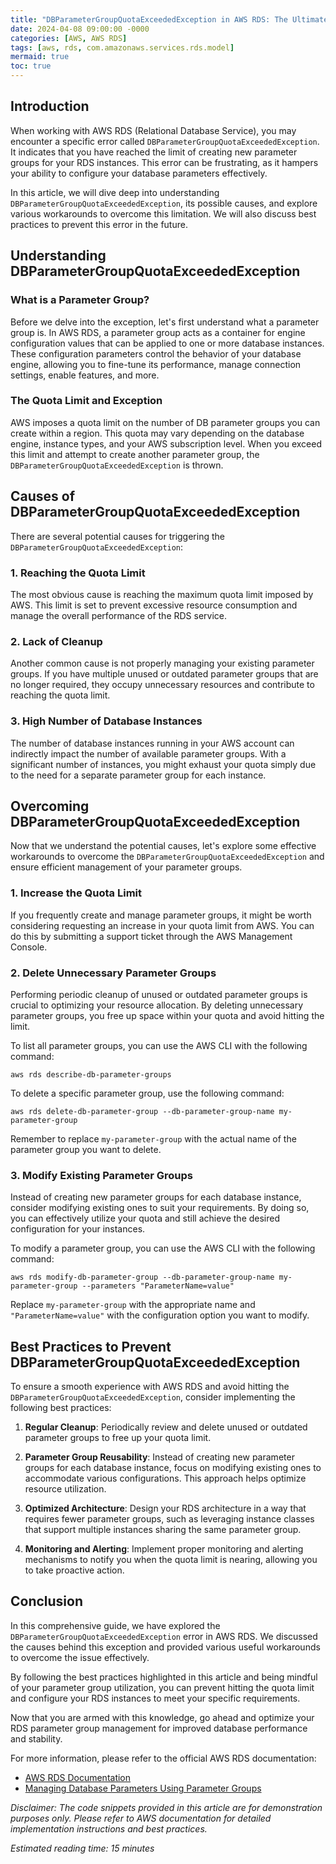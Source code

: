 ```yaml
---
title: "DBParameterGroupQuotaExceededException in AWS RDS: The Ultimate Guide"
date: 2024-04-08 09:00:00 -0000
categories: [AWS, AWS RDS]
tags: [aws, rds, com.amazonaws.services.rds.model]
mermaid: true
toc: true
---
```



## Introduction

When working with AWS RDS (Relational Database Service), you may encounter a specific error called `DBParameterGroupQuotaExceededException`. It indicates that you have reached the limit of creating new parameter groups for your RDS instances. This error can be frustrating, as it hampers your ability to configure your database parameters effectively.

In this article, we will dive deep into understanding `DBParameterGroupQuotaExceededException`, its possible causes, and explore various workarounds to overcome this limitation. We will also discuss best practices to prevent this error in the future.

## Understanding DBParameterGroupQuotaExceededException

### What is a Parameter Group?

Before we delve into the exception, let's first understand what a parameter group is. In AWS RDS, a parameter group acts as a container for engine configuration values that can be applied to one or more database instances. These configuration parameters control the behavior of your database engine, allowing you to fine-tune its performance, manage connection settings, enable features, and more.

### The Quota Limit and Exception

AWS imposes a quota limit on the number of DB parameter groups you can create within a region. This quota may vary depending on the database engine, instance types, and your AWS subscription level. When you exceed this limit and attempt to create another parameter group, the `DBParameterGroupQuotaExceededException` is thrown.

## Causes of DBParameterGroupQuotaExceededException

There are several potential causes for triggering the `DBParameterGroupQuotaExceededException`:

### 1. Reaching the Quota Limit

The most obvious cause is reaching the maximum quota limit imposed by AWS. This limit is set to prevent excessive resource consumption and manage the overall performance of the RDS service.

### 2. Lack of Cleanup

Another common cause is not properly managing your existing parameter groups. If you have multiple unused or outdated parameter groups that are no longer required, they occupy unnecessary resources and contribute to reaching the quota limit.

### 3. High Number of Database Instances

The number of database instances running in your AWS account can indirectly impact the number of available parameter groups. With a significant number of instances, you might exhaust your quota simply due to the need for a separate parameter group for each instance.

## Overcoming DBParameterGroupQuotaExceededException

Now that we understand the potential causes, let's explore some effective workarounds to overcome the `DBParameterGroupQuotaExceededException` and ensure efficient management of your parameter groups.

### 1. Increase the Quota Limit

If you frequently create and manage parameter groups, it might be worth considering requesting an increase in your quota limit from AWS. You can do this by submitting a support ticket through the AWS Management Console.

### 2. Delete Unnecessary Parameter Groups

Performing periodic cleanup of unused or outdated parameter groups is crucial to optimizing your resource allocation. By deleting unnecessary parameter groups, you free up space within your quota and avoid hitting the limit.

To list all parameter groups, you can use the AWS CLI with the following command:

```shell
aws rds describe-db-parameter-groups
```

To delete a specific parameter group, use the following command:

```shell
aws rds delete-db-parameter-group --db-parameter-group-name my-parameter-group
```

Remember to replace `my-parameter-group` with the actual name of the parameter group you want to delete.

### 3. Modify Existing Parameter Groups

Instead of creating new parameter groups for each database instance, consider modifying existing ones to suit your requirements. By doing so, you can effectively utilize your quota and still achieve the desired configuration for your instances.

To modify a parameter group, you can use the AWS CLI with the following command:

```shell
aws rds modify-db-parameter-group --db-parameter-group-name my-parameter-group --parameters "ParameterName=value"
```

Replace `my-parameter-group` with the appropriate name and `"ParameterName=value"` with the configuration option you want to modify.

## Best Practices to Prevent DBParameterGroupQuotaExceededException

To ensure a smooth experience with AWS RDS and avoid hitting the `DBParameterGroupQuotaExceededException`, consider implementing the following best practices:

1. **Regular Cleanup**: Periodically review and delete unused or outdated parameter groups to free up your quota limit.

2. **Parameter Group Reusability**: Instead of creating new parameter groups for each database instance, focus on modifying existing ones to accommodate various configurations. This approach helps optimize resource utilization.

3. **Optimized Architecture**: Design your RDS architecture in a way that requires fewer parameter groups, such as leveraging instance classes that support multiple instances sharing the same parameter group.

4. **Monitoring and Alerting**: Implement proper monitoring and alerting mechanisms to notify you when the quota limit is nearing, allowing you to take proactive action.

## Conclusion

In this comprehensive guide, we have explored the `DBParameterGroupQuotaExceededException` error in AWS RDS. We discussed the causes behind this exception and provided various useful workarounds to overcome the issue effectively.

By following the best practices highlighted in this article and being mindful of your parameter group utilization, you can prevent hitting the quota limit and configure your RDS instances to meet your specific requirements.

Now that you are armed with this knowledge, go ahead and optimize your RDS parameter group management for improved database performance and stability.

For more information, please refer to the official AWS RDS documentation:
- [AWS RDS Documentation](https://docs.aws.amazon.com/rds/)
- [Managing Database Parameters Using Parameter Groups](https://docs.aws.amazon.com/AmazonRDS/latest/UserGuide/USER_WorkingWithParamGroups.html)

*Disclaimer: The code snippets provided in this article are for demonstration purposes only. Please refer to AWS documentation for detailed implementation instructions and best practices.*

*Estimated reading time: 15 minutes*